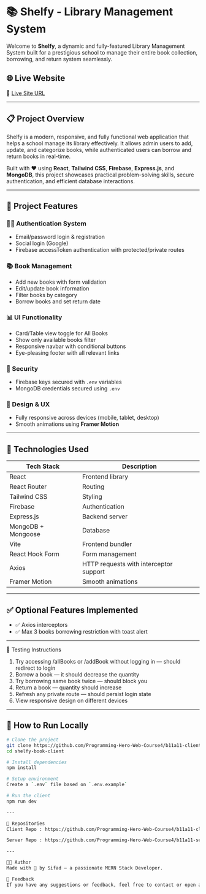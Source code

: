# 📚 Shelfy - Library Management System
Welcome to **Shelfy**, a dynamic and fully-featured Library Management System built for a prestigious school to manage their entire book collection, borrowing, and return system seamlessly.

## 🌐 Live Website
🔗 [Live Site URL](https://shelfybook.netlify.app/)

---

## 📋 Project Overview
Shelfy is a modern, responsive, and fully functional web application that helps a school manage its library effectively. It allows admin users to add, update, and categorize books, while authenticated users can borrow and return books in real-time.

Built with ❤️ using **React**, **Tailwind CSS**, **Firebase**, **Express.js**, and **MongoDB**, this project showcases practical problem-solving skills, secure authentication, and efficient database interactions.

---

## 🎯 Project Features
### 👨‍💼 Authentication System
- Email/password login & registration
- Social login (Google)
- Firebase accessToken authentication with protected/private routes

### 📚 Book Management
- Add new books with form validation
- Edit/update book information
- Filter books by category
- Borrow books and set return date

### 📊 UI Functionality
- Card/Table view toggle for All Books
- Show only available books filter
- Responsive navbar with conditional buttons
- Eye-pleasing footer with all relevant links

### 🔐 Security
- Firebase keys secured with `.env` variables
- MongoDB credentials secured using `.env`

### 🎨 Design & UX
- Fully responsive across devices (mobile, tablet, desktop)
- Smooth animations using **Framer Motion**

---

## 🔧 Technologies Used

| Tech Stack         | Description                            |
| ------------------ | -------------------------------------- |
| React              | Frontend library                       |
| React Router       | Routing                                |
| Tailwind CSS       | Styling                                |
| Firebase           | Authentication                         |
| Express.js         | Backend server                         |
| MongoDB + Mongoose | Database                               |
| Vite               | Frontend bundler                       |
| React Hook Form    | Form management                        |
| Axios              | HTTP requests with interceptor support |
| Framer Motion      | Smooth animations                      |

---

## ✅ Optional Features Implemented
- ✅ Axios interceptors
- ✅ Max 3 books borrowing restriction with toast alert

---

🧪 Testing Instructions
1. Try accessing /allBooks or /addBook without logging in — should redirect to login
2. Borrow a book — it should decrease the quantity
3. Try borrowing same book twice — should block you
4. Return a book — quantity should increase
5. Refresh any private route — should persist login state
6. View responsive design on different devices

---

## 📜 How to Run Locally

```bash
# Clone the project
git clone https://github.com/Programming-Hero-Web-Course4/b11a11-client-side-for-Sifad99
cd shelfy-book-client

# Install dependencies
npm install

# Setup environment
Create a `.env` file based on `.env.example`

# Run the client
npm run dev

---

🔗 Repositories
Client Repo : https://github.com/Programming-Hero-Web-Course4/b11a11-client-side-for-Sifad99

Server Repo : https://github.com/Programming-Hero-Web-Course4/b11a11-server-side-for-Sifad99

---

👨‍💻 Author
Made with 💙 by Sifad – a passionate MERN Stack Developer.

📢 Feedback
If you have any suggestions or feedback, feel free to contact or open an issue on GitHub!

```

